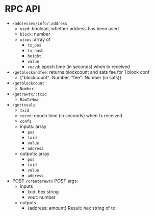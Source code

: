 # RPC API

* `/addresses/info/:address`
  - `used`: boolean, whether address has been used
  - `block`: number
  - `utxos`: array of
    - `tx_pos`
    - `tx_hash`
    - `height`
    - `value`
    - `recvd`: epoch time (in seconds) when tx received
* `/getblockandfee`: returns blockcount and sats fee for 1 block conf
  - {"blockcount": Number, "fee": Number (in sats)}
* `/getblockcount`
  - `Number`
* `/getrawtx/:txid`
  - `RawTxHex`
* `/gettxvals`
  - `txid`
  - `recvd`: epoch time (in seconds) when tx received
  - `confs`
  - inputs: array
    - `pos`
    - `txid`
    - `value`
    - `address`
  - outputs: array
    - `pos`
    - `txid`
    - `value`
    - `address`
* POST `/createrawtx`
POST args:
  - inputs
    - txid: hex string
    - vout: number
  - outputs
    - {address: amount}
Result:
  hex string of tx


